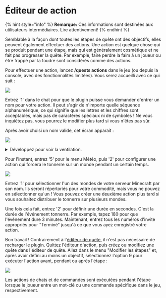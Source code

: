 # Éditeur de action

{% hint style="info" %}
**Remarque:** Ces informations sont destinées aux utilisateurs intermédiaires. Lire attentivement!
{% endhint %}

Semblable à la façon dont toutes les étapes de quête ont des objectifs, elles peuvent également effectuer des actions. Une action est quelque chose qui se produit pendant une étape, mais qui est généralement cosmétique et ne fait pas progresser la quête. Par exemple, faire perdre la faim à un joueur ou être frappé par la foudre sont considérés comme des actions.

Pour effectuer une action, lancez **/quests actions** dans le jeu (ou depuis la console, avec des fonctionnalités limitées). Vous serez accueilli avec ce qui suit :

![](../.gitbook/assets/action\_editor.png)

Entrez '1' dans le chat pour que le plugin puisse vous demander d'entrer un nom pour votre action. Il peut s'agir de n'importe quelle séquence alphanumérique, ce qui signifie que les lettres et les chiffres sont acceptables, mais pas de caractères spéciaux ni de symboles ! Ne vous inquiétez pas, vous pourrez le modifier plus tard si vous n'êtes pas sûr.

Après avoir choisi un nom valide, cet écran apparaît :

![](../.gitbook/assets/action\_main.png)

<details>

<summary>Développez pour voir la ventilation.</summary>

1. Change the name of your action
2. Send message, clear inventory, give items, apply potion effects, set hunger level, set saturation level, teleport to location, or execute commands
3. Set time to fail quest and whether to cancel the quest timer
4. Set effects or set explosion locations
5. Set storm or thunder in a particular world, or set lightning strike locations
6. Action to spawn mobs
7. Run a [Denizen](https://pikamug.gitbook.io/quests/v/french-francais/debutant/dependencies#denizen) script
8. Action to fail the quest
9. Finish working on your action
10. Discard all work on your action

</details>

Pour l'instant, entrez '5' pour le menu Météo, puis '2' pour configurer une action qui forcera le tonnerre sur un monde pendant un certain temps.

![](../.gitbook/assets/action\_thunder.png)

Entrez '1' pour sélectionner l'un des mondes de votre serveur Minecraft par son nom. Ils seront répertoriés pour votre commodité, mais vous ne pouvez en sélectionner qu'un ! Vous pouvez créer une deuxième action plus tard si vous souhaitez distribuer le tonnerre sur plusieurs mondes.

Une fois cela fait, entrez '2' pour définir une durée en secondes. C'est la durée de l'événement tonnerre. Par exemple, tapez 180 pour que l'événement dure 3 minutes. Maintenant, entrez tous les numéros d'invite appropriés pour "Terminé" jusqu'à ce que vous ayez enregistré votre action.

Bon travail ! Contrairement à l'[éditeur de quete](../setup/quests-editor.md), il n'est pas nécessaire de recharger le plugin. Quittez l'éditeur d'action, puis créez ou modifiez une quête dans l'éditeur de quête. Allez dans le menu "Modifier les étapes" et, après avoir défini au moins un objectif, sélectionnez l'option 9 pour exécuter l'action avant, pendant ou après l'étape :

![](../.gitbook/assets/action\_quest.png)

Les actions de chats et de commandes sont exécutées pendant l'étape lorsque le joueur entre un mot-clé ou une commande spécifique dans le jeu, respectivement.
